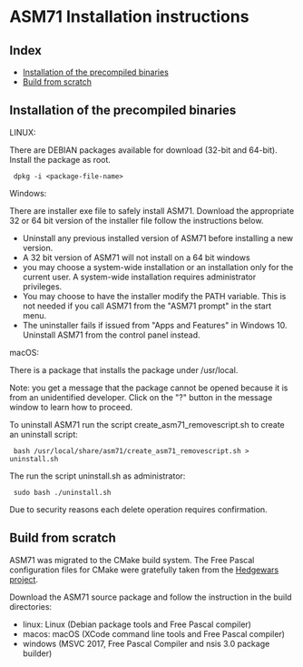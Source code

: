 ASM71 Installation instructions
===============================

Index
-----

* [Installation of the precompiled binaries](#installation-of-the-precompiled-binaries)
* [Build from scratch](#build-from-scratch)


Installation of the precompiled binaries
----------------------------------------

LINUX:

There are DEBIAN packages available for download (32-bit and 64-bit).
Install the package as root.

     dpkg -i <package-file-name>


Windows:

There are installer exe file to safely install ASM71. Download 
the appropriate 32 or 64 bit version of the installer file follow the
instructions below.

* Uninstall any previous installed version of ASM71 before installing
a new version.
* A 32 bit version of ASM71 will not install on a 64 bit windows
* you may choose a system-wide installation or an installation only for
the current user. A system-wide installation requires administrator privileges.
* You may choose to have the installer modify the PATH variable. This is not needed if you call ASM71 from the "ASM71 prompt" in the start menu.
* The uninstaller fails if issued from "Apps and Features" in Windows 10. 
Uninstall ASM71 from the control panel instead.


macOS:

There is a package that installs the package under /usr/local.

Note: you get a message that the package cannot be opened because it is from
an unidentified developer. Click on the "?" button in the message window to
learn how to proceed.

To uninstall ASM71 run the script create_asm71_removescript.sh to 
create an uninstall script:

     bash /usr/local/share/asm71/create_asm71_removescript.sh > uninstall.sh

The run the script uninstall.sh as administrator:

     sudo bash ./uninstall.sh

Due to security reasons each delete operation requires confirmation.



Build from scratch
------------------

ASM71 was migrated to the CMake build system. The Free Pascal configuration files for CMake were gratefully taken from the [Hedgewars project](https://github.com/hedgewars/hw).

Download the ASM71 source package and follow the instruction in the
build directories:

* linux: Linux (Debian package tools and Free Pascal compiler)
* macos: macOS (XCode command line tools and Free Pascal compiler)
* windows (MSVC 2017, Free Pascal Compiler and nsis 3.0 package builder)
